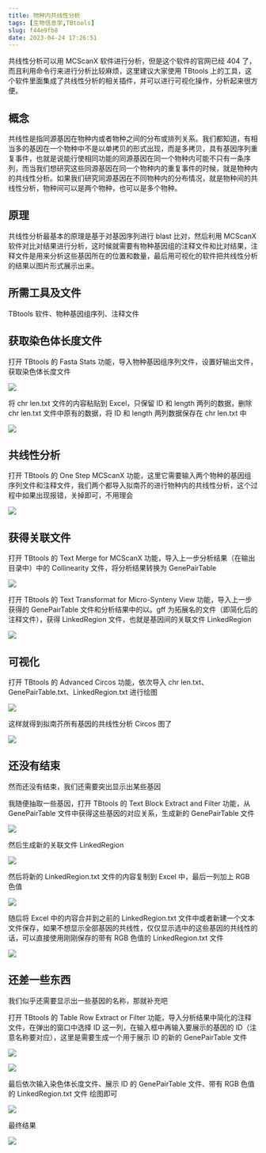 ```yaml
---
title: 物种内共线性分析
tags: [生物信息学,TBtools]
slug: f44e9fb8
date: 2023-04-24 17:26:51
---
```


共线性分析可以用 MCScanX 软件进行分析，但是这个软件的官网已经 404 了，而且利用命令行来进行分析比较麻烦，这里建议大家使用 TBtools 上的工具，这个软件里面集成了共线性分析的相关插件，并可以进行可视化操作，分析起来很方便。

<!--more-->

## 概念

共线性是指同源基因在物种内或者物种之间的分布或排列关系。我们都知道，有相当多的基因在一个物种中不是以单拷贝的形式出现，而是多拷贝，具有基因序列重复事件，也就是说能行使相同功能的同源基因在同一个物种内可能不只有一条序列，而当我们想研究这些同源基因在同一个物种内的重复事件的时候，就是物种内的共线性分析。如果我们研究同源基因在不同物种内的分布情况，就是物种间的共线性分析，物种间可以是两个物种，也可以是多个物种。

## 原理

共线性分析最基本的原理是基于对基因序列进行 blast 比对，然后利用 MCScanX 软件对比对结果进行分析，这时候就需要有物种基因组的注释文件和比对结果，注释文件是用来分析这些基因所在的位置和数量，最后用可视化的软件把共线性分析的结果以图片形式展示出来。

## 所需工具及文件

TBtools 软件、物种基因组序列、注释文件

## 获取染色体长度文件

打开 TBtools 的 Fasta Stats 功能，导入物种基因组序列文件，设置好输出文件，获取染色体长度文件

![](https://jihulab.com/UncleCAT4/static/-/raw/main/blog/20230424205457.png)

将 chr len.txt 文件的内容粘贴到 Excel，只保留 ID 和 length 两列的数据，删除 chr len.txt 文件中原有的数据，将 ID 和 length 两列数据保存在 chr len.txt 中

![](https://jihulab.com/UncleCAT4/static/-/raw/main/blog/20230424205539.png)

## 共线性分析

打开 TBtools 的 One Step MCScanX 功能，这里它需要输入两个物种的基因组序列文件和注释文件，我们两个都导入拟南芥的进行物种内的共线性分析，这个过程中如果出现报错，关掉即可，不用理会

![](https://jihulab.com/UncleCAT4/static/-/raw/main/blog/20230424205555.png)

## 获得关联文件

打开 TBtools 的 Text Merge for MCScanX 功能，导入上一步分析结果（在输出目录中）中的 Collinearity 文件，将分析结果转换为 GenePairTable

![](https://jihulab.com/UncleCAT4/static/-/raw/main/blog/20230424205623.png)

打开 TBtools 的 Text Transformat for Micro-Synteny View 功能，导入上一步获得的 GenePairTable 文件和分析结果中的以。gff 为拓展名的文件（即简化后的注释文件），获得 LinkedRegion 文件，也就是基因间的关联文件 LinkedRegion

![](https://jihulab.com/UncleCAT4/static/-/raw/main/blog/20230424205705.png)

## 可视化

打开 TBtools 的 Advanced Circos 功能，依次导入 chr len.txt、GenePairTable.txt、LinkedRegion.txt 进行绘图

![](https://jihulab.com/UncleCAT4/static/-/raw/main/blog/20230424205736.png)

这样就得到拟南芥所有基因的共线性分析 Circos 图了

![](https://jihulab.com/UncleCAT4/static/-/raw/main/blog/20230424205755.png)

## 还没有结束

然而还没有结束，我们还需要突出显示出某些基因

我随便抽取一些基因，打开 TBtools 的 Text Block Extract and Filter 功能，从 GenePairTable 文件中获得这些基因的对应关系，生成新的 GenePairTable 文件

![](https://jihulab.com/UncleCAT4/static/-/raw/main/blog/20230424205834.png)

然后生成新的关联文件 LinkedRegion

![](https://jihulab.com/UncleCAT4/static/-/raw/main/blog/20230424205921.png)

然后将新的 LinkedRegion.txt 文件的内容复制到 Excel 中，最后一列加上 RGB 色值

![](https://jihulab.com/UncleCAT4/static/-/raw/main/blog/20230424205932.png)

随后将 Excel 中的内容合并到之前的 LinkedRegion.txt 文件中或者新建一个文本文件保存，如果不想显示全部基因的共线性，仅仅显示选中的这些基因的共线性的话，可以直接使用刚刚保存的带有 RGB 色值的 LinkedRegion.txt 文件

![](https://jihulab.com/UncleCAT4/static/-/raw/main/blog/20230424210013.png)

## 还差一些东西

我们似乎还需要显示出一些基因的名称，那就补充吧

打开 TBtools 的 Table Row Extract or Filter 功能，导入分析结果中简化的注释文件，在弹出的窗口中选择 ID 这一列，在输入框中再输入要展示的基因的 ID（注意名称要对应），这里是需要生成一个用于展示 ID 的新的 GenePairTable 文件

![](https://jihulab.com/UncleCAT4/static/-/raw/main/blog/20230424210040.png)

![](https://jihulab.com/UncleCAT4/static/-/raw/main/blog/20230424210131.png)

最后依次输入染色体长度文件、展示 ID 的 GenePairTable 文件、带有 RGB 色值的 LinkedRegion.txt 文件
绘图即可

![](https://jihulab.com/UncleCAT4/static/-/raw/main/blog/20230424210148.png)

最终结果

![](https://jihulab.com/UncleCAT4/static/-/raw/main/blog/20230424210204.png)
